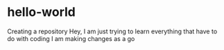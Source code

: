 # hello-world
Creating a repository
Hey,
I am just trying to learn everything that have to do with coding
I am making changes as a go
